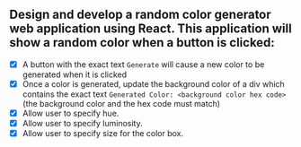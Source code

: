 ## Design and develop a random color generator web application using React. This application will show a random color when a button is clicked:

- [x] A button with the exact text `Generate` will cause a new color to be generated when it is clicked
- [x] Once a color is generated, update the background color of a div which contains the exact text `Generated Color: <background color hex code>` (the background color and the hex code must match)
- [x] Allow user to specify hue.
- [x] Allow user to specify luminosity.
- [x] Allow user to specify size for the color box.
